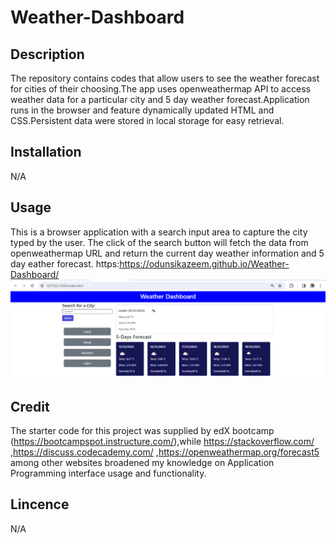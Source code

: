 # Weather-Dashboard
## Description
The repository contains codes that allow users to see the weather forecast for cities of their choosing.The app uses openweathermap API to access weather data for a particular city and 5 day weather forecast.Application runs in the browser and feature dynamically updated HTML and CSS.Persistent data were stored in local storage for easy retrieval.

## Installation
N/A

## Usage

This is a browser application with a search input area to capture the city typed by the user. The click of the search button will fetch the data from openweathermap URL and return the current day weather information and 5 day eather forecast. 
 https:https://odunsikazeem.github.io/Weather-Dashboard/
 <img src="./assets/Screenshot.png" alt=Landing-Page/>


## Credit
The starter code for this project was supplied by edX  bootcamp (https://bootcampspot.instructure.com/),while https://stackoverflow.com/ ,https://discuss.codecademy.com/ ,https://openweathermap.org/forecast5 among other websites broadened my knowledge on Application Programming interface usage and functionality.

## Lincence
N/A 